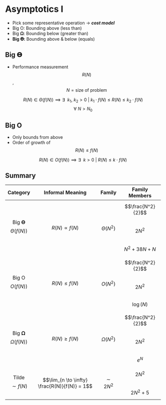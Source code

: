 # Asymptotics I
* Pick some representative operation → ***cost model***
* Big O: Bounding above (less than)
* Big 𝛀: Bounding below (greater than)
* **Big 𝚯:** Bounding above & below (equals)

## Big 𝚯
* Performance measurement $$R(N)$$, $$N = \text{size of problem}$$

$$
R(N) \in \Theta(f(N)) \implies \exists\ \ k_1,\ k_2 > 0 \ |\ k_1 \cdot f(N) \leq R(N) \leq k_2 \cdot f(N)
$$
$$
\forall\ N > N_0
$$

## Big O
* Only bounds from above
* Order of growth of $$R(N) \leq f(N)$$

$$
R(N) \in O(f(N)) \implies \exists\ \ k > 0 \ |\ R(N) \leq k \cdot f(N)
$$

## Summary
| Category                   | Informal Meaning                              | Family          | Family Members                                       |
|:--------------------------:|:---------------------------------------------:|:---------------:|:----------------------------------------------------:|
| Big 𝚯 <br>$$\Theta(f(N))$$ | $$R(N) \propto f(N)$$                         | $$\Theta(N^2)$$ | $$\frac{N^2}{2}$$ <br>$$2N^2$$ <br>$$N^2 + 38N + N$$ |
| Big O <br>$$O(f(N))$$      | $$R(N) \leq f(N)$$                            | $$O(N^2)$$      | $$\frac{N^2}{2}$$ <br>$$2N^2$$ <br>$$\log(N)$$       |
| Big 𝛀 <br>$$\Omega(f(N))$$ | $$R(N) \geq f(N)$$                            | $$\Omega(N^2)$$ | $$\frac{N^2}{2}$$ <br>$$2N^2$$ <br>$$e^N$$           |
| Tilde <br>$$\sim f(N)$$        | $$\lim_{n \to \infty} \frac{R(N)}{f(N)} = 1$$ | $$\sim 2N^2$$   | $$2N^2$$ <br>$$2N^2 + 5$$                            |
